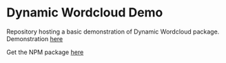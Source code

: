 # Dynamic Wordcloud Demo

Repository hosting a basic demonstration of Dynamic Wordcloud package. Demonstration [here](https://gabrielmsidik.github.io/dynamic_wordcloud_demo/)

Get the NPM package [here](https://www.npmjs.com/package/dynamic_wordcloud)

